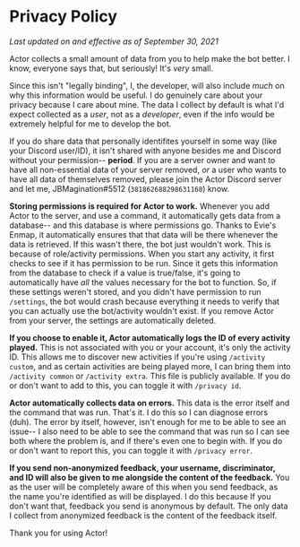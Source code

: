 # Privacy Policy
*Last updated on and effective as of September 30, 2021*

Actor collects a small amount of data from you to help make the bot better. I know, everyone says that, but seriously! It's *very* small. 

Since this isn't "legally binding", I, the developer, will also include *much* on why this information would be useful. I do genuinely care about your privacy because I care about mine. The data I collect by default is what I'd expect collected as a *user*, not as a *developer*, even if the info would be extremely helpful for me to develop the bot.

If you do share data that personally identifites yourself in some way (like your Discord user/ID), it isn't shared with anyone besides me and Discord without your permission-- **period**. If you are a server owner and want to have all non-essential data of your server removed, *or* a user who wants to have all data of themselves removed, please join the Actor Discord server and let me, JBMagination#5512 (`381862688298631168`) know.

**Storing permissions is required for Actor to work.** Whenever you add Actor to the server, and use a command, it automatically gets data from a database-- and this database is where permissions go. Thanks to Evie's Enmap, it automatically ensures that that data will be there whenever the data is retrieved. If this wasn't there, the bot just wouldn't work. This is because of role/activity permissions. When you start any activity, it first checks to see if it has permission to be run. Since it gets this information from the database to check if a value is true/false, it's going to automatically have *all* the values necessary for the bot to function. So, if these settings weren't stored, and you didn't have permission to run `/settings`, the bot would crash because everything it needs to verify that you can actually use the bot/activity wouldn't exist. If you remove Actor from your server, the settings are automatically deleted.

**If you choose to enable it, Actor automatically logs the ID of every activity played.** This is not associated with you or your account, it's only the activity ID. This allows me to discover new activities if you're using `/activity custom`, and as certain activities are being played more, I can bring them into `/activity common` or `/activity extra`. This file is publicly available. If you do or don't want to add to this, you can toggle it with `/privacy id`.

**Actor automatically collects data on errors.** This data is the error itself and the command that was run. That's it. I do this so I can diagnose errors (duh). The error by itself, however, isn't enough for me to be able to see an issue-- I also need to be able to see the command that was run so I can see both where the problem is, and if there's even one to begin with. If you do or don't want to report this, you can toggle it with  `/privacy error`.

**If you send non-anonymized feedback, your username, discriminator, and ID will also be given to me alongside the content of the feedback.** You as the user will be completely aware of this when you send feedback, as the name you're identified as will be displayed. I do this because  If you don't want that, feedback you send is anonymous by default. The only data I collect from anonymized feedback is the content of the feedback itself.

Thank you for using Actor!

